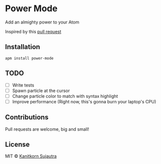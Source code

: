 # Power Mode

Add an almighty power to your Atom

Inspired by this [pull request](https://github.com/codeinthedark/editor/pull/1)

## Installation
```
apm install power-mode
```

## TODO
- [ ] Write tests
- [ ] Spawn particle at the cursor
- [ ] Change particle color to match with syntax highlight
- [ ] Improve performance (Right now, this's gonna burn your laptop's CPU)

## Contributions
Pull requests are welcome, big and small!

## License
MIT © [Kanitkorn Sujautra](https://kanitkorn.com)
